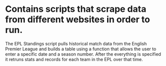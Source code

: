 # Contains scripts that scrape data from different websites in order to run.
The EPL Standings script pulls historical match data from the English Premier League and builds a table using a function that allows the user to enter a specific date and a season number. After the everything is specified it retruns stats and records for each team in the EPL over that time. 
